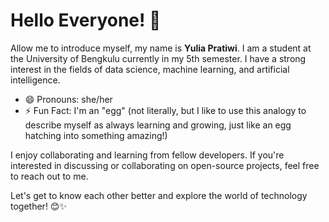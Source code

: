 
# Hello Everyone! 👋

Allow me to introduce myself, my name is **Yulia Pratiwi**. I am a student at the University of Bengkulu currently in my 5th semester. I have a strong interest in the fields of data science, machine learning, and artificial intelligence.

- 😄 Pronouns: she/her
- ⚡ Fun Fact: I'm an "egg" (not literally, but I like to use this analogy to describe myself as always learning and growing, just like an egg hatching into something amazing!)

I enjoy collaborating and learning from fellow developers. If you're interested in discussing or collaborating on open-source projects, feel free to reach out to me.

Let's get to know each other better and explore the world of technology together! 😊✨

